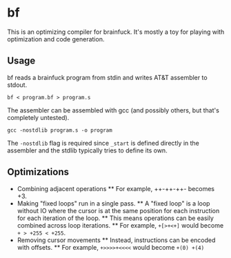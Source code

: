 bf
==

This is an optimizing compiler for brainfuck. It's mostly a toy
for playing with optimization and code generation.

Usage
-----
bf reads a brainfuck program from stdin and writes AT&T assembler to stdout.

`bf < program.bf > program.s`

The assembler can be assembled with gcc (and possibly others, but that's completely untested).

`gcc -nostdlib program.s -o program`

The `-nostdlib` flag is required since `_start` is defined directly in the assembler and the
stdlib typically tries to define its own.


Optimizations
-------------

* Combining adjacent operations
** For example, ++-++-++- becomes +3.
* Making "fixed loops" run in a single pass.
** A "fixed loop" is a loop without IO where the cursor is at the same position for each instruction for each iteration of the loop.
** This means operations can be easily combined across loop iterations.
** For example, `+[>+<+]` would become `+ > +255 < +255`.
* Removing cursor movements
** Instead, instructions can be encoded with offsets.
** For example, `+>>>>+<<<<` would become `+(0) +(4)`
